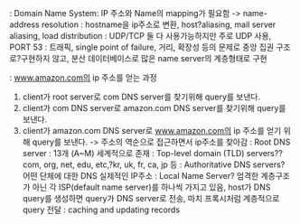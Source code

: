 
: Domain Name System: IP 주소와 Name의 mapping가 필요함 -> name-address resolution
: hostname을 ip주소로 변환, host?aliasing, mail server aliasing, load distribution
: UDP/TCP 둘 다 사용가능하지만 주로 UDP 사용, PORT 53
: 트래픽, single point of failure, 거리, 확장성 등의 문제로 중앙 집권 구조로?구현하지 않고, 
분산 데이터베이스로 많은 name server의 계층형태로 구현

: www.amazon.com의 ip 주소를 얻는 과정
1. client가 root server로 com DNS server를 찾기위해 query를 보낸다.
2. client가 com DNS server로 amazon.com DNS server를 찾기위해 query를 보낸다.
3. client가 amazon.com DNS server로 www.amazon.com의 ip 주소를 얻기 위해 query를 보낸다.
 -> 주소의 역순으로 접근하면서 ip주소를 찾아감
: Root DNS server : 13개 (A~M) 세계적으로 존재
: Top-level domain (TLD) servers??com, org, net, edu, etc,?kr, uk, fr, ca, jp 등
: Authoritative DNS servers? 어떤 단체에 대한 DNS 실제적인 IP주소
: Local Name Server? 엄격한 계층구조가 아닌 각 ISP(default name server)를 하나씩 가지고 있음,
  host가 DNS query를 생성하면 query가 DNS server로 전송, 마치 프록시처럼 계층적으로 query 전달
: caching and updating records

